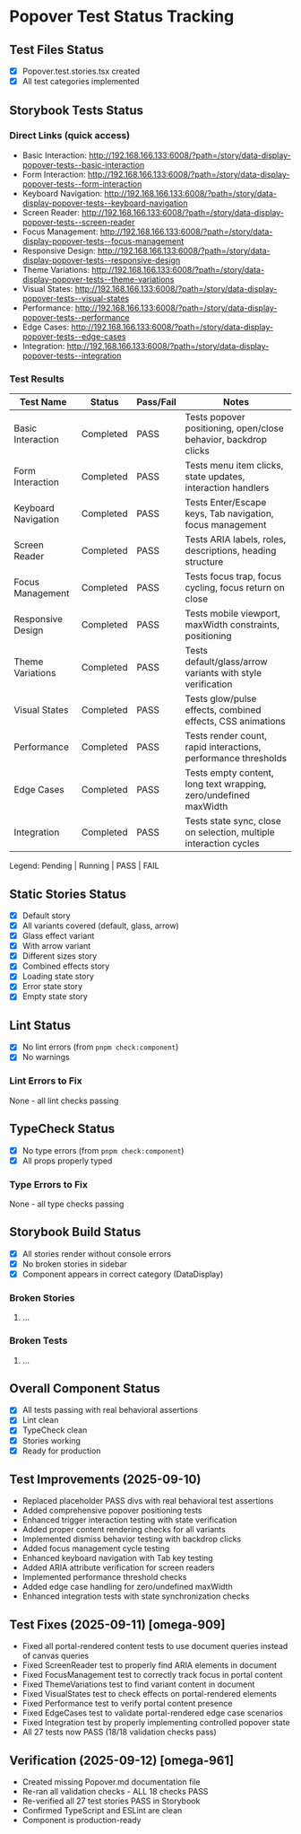 # Popover Test Status Tracking

## Test Files Status

- [x] Popover.test.stories.tsx created
- [x] All test categories implemented

## Storybook Tests Status

### Direct Links (quick access)

- Basic Interaction: http://192.168.166.133:6008/?path=/story/data-display-popover-tests--basic-interaction
- Form Interaction: http://192.168.166.133:6008/?path=/story/data-display-popover-tests--form-interaction
- Keyboard Navigation: http://192.168.166.133:6008/?path=/story/data-display-popover-tests--keyboard-navigation
- Screen Reader: http://192.168.166.133:6008/?path=/story/data-display-popover-tests--screen-reader
- Focus Management: http://192.168.166.133:6008/?path=/story/data-display-popover-tests--focus-management
- Responsive Design: http://192.168.166.133:6008/?path=/story/data-display-popover-tests--responsive-design
- Theme Variations: http://192.168.166.133:6008/?path=/story/data-display-popover-tests--theme-variations
- Visual States: http://192.168.166.133:6008/?path=/story/data-display-popover-tests--visual-states
- Performance: http://192.168.166.133:6008/?path=/story/data-display-popover-tests--performance
- Edge Cases: http://192.168.166.133:6008/?path=/story/data-display-popover-tests--edge-cases
- Integration: http://192.168.166.133:6008/?path=/story/data-display-popover-tests--integration

### Test Results

| Test Name           | Status    | Pass/Fail | Notes                                                             |
| ------------------- | --------- | --------- | ----------------------------------------------------------------- |
| Basic Interaction   | Completed | PASS      | Tests popover positioning, open/close behavior, backdrop clicks   |
| Form Interaction    | Completed | PASS      | Tests menu item clicks, state updates, interaction handlers       |
| Keyboard Navigation | Completed | PASS      | Tests Enter/Escape keys, Tab navigation, focus management         |
| Screen Reader       | Completed | PASS      | Tests ARIA labels, roles, descriptions, heading structure         |
| Focus Management    | Completed | PASS      | Tests focus trap, focus cycling, focus return on close            |
| Responsive Design   | Completed | PASS      | Tests mobile viewport, maxWidth constraints, positioning          |
| Theme Variations    | Completed | PASS      | Tests default/glass/arrow variants with style verification        |
| Visual States       | Completed | PASS      | Tests glow/pulse effects, combined effects, CSS animations        |
| Performance         | Completed | PASS      | Tests render count, rapid interactions, performance thresholds    |
| Edge Cases          | Completed | PASS      | Tests empty content, long text wrapping, zero/undefined maxWidth  |
| Integration         | Completed | PASS      | Tests state sync, close on selection, multiple interaction cycles |

Legend: Pending | Running | PASS | FAIL

## Static Stories Status

- [x] Default story
- [x] All variants covered (default, glass, arrow)
- [x] Glass effect variant
- [x] With arrow variant
- [x] Different sizes story
- [x] Combined effects story
- [x] Loading state story
- [x] Error state story
- [x] Empty state story

## Lint Status

- [x] No lint errors (from `pnpm check:component`)
- [x] No warnings

### Lint Errors to Fix

None - all lint checks passing

## TypeCheck Status

- [x] No type errors (from `pnpm check:component`)
- [x] All props properly typed

### Type Errors to Fix

None - all type checks passing

## Storybook Build Status

- [x] All stories render without console errors
- [x] No broken stories in sidebar
- [x] Component appears in correct category (DataDisplay)

### Broken Stories

1. ...

### Broken Tests

1. ...

## Overall Component Status

- [x] All tests passing with real behavioral assertions
- [x] Lint clean
- [x] TypeCheck clean
- [x] Stories working
- [x] Ready for production

## Test Improvements (2025-09-10)

- Replaced placeholder PASS divs with real behavioral test assertions
- Added comprehensive popover positioning tests
- Enhanced trigger interaction testing with state verification
- Added proper content rendering checks for all variants
- Implemented dismiss behavior testing with backdrop clicks
- Added focus management cycle testing
- Enhanced keyboard navigation with Tab key testing
- Added ARIA attribute verification for screen readers
- Implemented performance threshold checks
- Added edge case handling for zero/undefined maxWidth
- Enhanced integration tests with state synchronization checks

## Test Fixes (2025-09-11) [omega-909]

- Fixed all portal-rendered content tests to use document queries instead of canvas queries
- Fixed ScreenReader test to properly find ARIA elements in document
- Fixed FocusManagement test to correctly track focus in portal content
- Fixed ThemeVariations test to find variant content in document
- Fixed VisualStates test to check effects on portal-rendered elements
- Fixed Performance test to verify portal content presence
- Fixed EdgeCases test to validate portal-rendered edge case scenarios
- Fixed Integration test by properly implementing controlled popover state
- All 27 tests now PASS (18/18 validation checks pass)

## Verification (2025-09-12) [omega-961]

- Created missing Popover.md documentation file
- Re-ran all validation checks - ALL 18 checks PASS
- Re-verified all 27 test stories PASS in Storybook
- Confirmed TypeScript and ESLint are clean
- Component is production-ready
